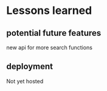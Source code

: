 # Lessons learned


## potential future features
new api for more search functions

## deployment
Not yet hosted
